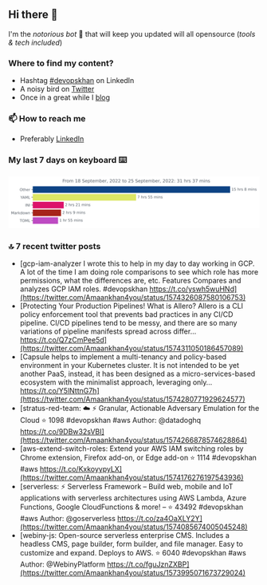 <!--- [![Hits](https://hits.seeyoufarm.com/api/count/incr/badge.svg?url=https%3A%2F%2Fgithub.com%2Fakhan4u%2Fhit-counter&count_bg=%2379C83D&title_bg=%23555555&icon=&icon_color=%23E7E7E7&title=visits&edge_flat=false)](https://hits.seeyoufarm.com) --->

## Hi there 👋

I'm the _notorious bot_ 🤣 that will keep you updated will all opensource (_tools & tech included_) 

### Where to find my content?

* Hashtag [#devopskhan](https://www.linkedin.com/feed/hashtag/devopskhan) on LinkedIn
* A noisy bird on [Twitter](https://twitter.com/Amaankhan4you)
* Once in a great while I [blog](https://linuxparrot.com) 


### 📫 **How to reach me**

* Preferably [LinkedIn](https://www.linkedin.com/in/amaan-khan-linux-ninja)

### My last 7 days on keyboard ⌨️

<img src="https://github.com/akhan4u/akhan4u/blob/main/images/stat.svg" alt="Amaan's Wakatime Activity!"/>

### 🔝 7 recent twitter posts
<!-- DEVDOJO:START -->
- [gcp-iam-analyzer I wrote this to help in my day to day working in GCP. A lot of the time I am doing role comparisons to see which role has more permissions, what the differences are, etc. Features Compares and analyzes GCP IAM roles. #devopskhan https://t.co/yswh5wuHNd](https://twitter.com/Amaankhan4you/status/1574326087580106753)
- [Protecting Your Production Pipelines! What is Allero? Allero is a CLI policy enforcement tool that prevents bad practices in any CI/CD pipeline. CI/CD pipelines tend to be messy, and there are so many variations of pipeline manifests spread across differ… https://t.co/Q7zCmPee5d](https://twitter.com/Amaankhan4you/status/1574311050186457089)
- [Capsule helps to implement a multi-tenancy and policy-based environment in your Kubernetes cluster. It is not intended to be yet another PaaS, instead, it has been designed as a micro-services-based ecosystem with the minimalist approach, leveraging only… https://t.co/Y5lNttnG7h](https://twitter.com/Amaankhan4you/status/1574280771929624577)
- [stratus-red-team: :cloud: :zap: Granular, Actionable Adversary Emulation for the Cloud
⭐️ 1098
#devopskhan #aws
Author: @datadoghq
https://t.co/9DBw32sVBI](https://twitter.com/Amaankhan4you/status/1574266878574628864)
- [aws-extend-switch-roles: Extend your AWS IAM switching roles by Chrome extension, Firefox add-on, or Edge add-on
⭐️ 1114
#devopskhan #aws
https://t.co/KxkoyypyLX](https://twitter.com/Amaankhan4you/status/1574176276197543936)
- [serverless: ⚡ Serverless Framework – Build web, mobile and IoT applications with serverless architectures using AWS Lambda, Azure Functions, Google CloudFunctions &amp; more! – 
⭐️ 43492
#devopskhan #aws
Author: @goserverless
https://t.co/za4OaXLY2Y](https://twitter.com/Amaankhan4you/status/1574085674005045248)
- [webiny-js: Open-source serverless enterprise CMS. Includes a headless CMS, page builder, form builder, and file manager. Easy to customize and expand. Deploys to AWS.
⭐️ 6040
#devopskhan #aws
Author: @WebinyPlatform
https://t.co/fguJznZXBP](https://twitter.com/Amaankhan4you/status/1573995071673729024)
<!-- DEVDOJO:END -->

<!-- ![Amaan's GitHub stats](https://github-readme-stats.vercel.app/api?username=akhan4u&count_private=true&show_icons=true&hide=contribs) -->
